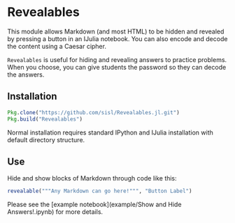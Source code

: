 # Revealables

This module allows Markdown (and most HTML) to be hidden and revealed by pressing a button in an IJulia notebook. You can also encode and decode the content using a Caesar cipher.

`Revealables` is useful for hiding and revealing answers to practice problems. When you choose, you can give students the password so they can decode the answers.

## Installation
```julia
Pkg.clone("https://github.com/sisl/Revealables.jl.git")
Pkg.build("Revealables")
```

Normal installation requires standard IPython and IJulia installation with default directory structure.

## Use
Hide and show blocks of Markdown through code like this:

```julia
revealable("""Any Markdown can go here!""", "Button Label")
```

Please see the [example notebook](example/Show and Hide Answers!.ipynb) for more details.
